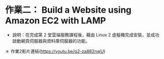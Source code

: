 # 作業二： Build a Website using Amazon EC2 with LAMP

* 說明：在完成第 2 堂雲端服務課程後，藉由 Linux 2 虛擬機完成安裝，並成功啟動網頁伺服器與資料庫伺服器的功能。  

＊ 作業2影片連結(https://youtu.be/q2-za882nwU)
